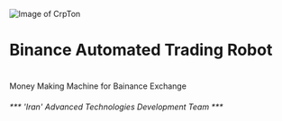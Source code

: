 ![Image of CrpTon](https://i.ibb.co/LgP6nkK/photo-2021-05-08-12-52-24.jpg)
# Binance Automated Trading Robot  <h1>
Money Making Machine for Bainance Exchange




###### *** 'Iran' Advanced Technologies Development Team *** <h6>
